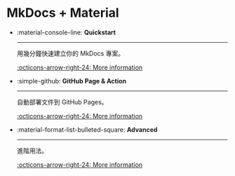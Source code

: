 # MkDocs + Material

<div class="grid cards" markdown>

-   :material-console-line: **Quickstart**

    ---

    用幾分鐘快速建立你的 MkDocs 專案。

    [:octicons-arrow-right-24: More information](get-started.md)

-   :simple-github: **GitHub Page & Action**

    ---

    自動部署文件到 GitHub Pages。

    [:octicons-arrow-right-24: More information](github-action.md)

-   :material-format-list-bulleted-square: **Advanced**

    ---

    進階用法。

    [:octicons-arrow-right-24: More information](advanced.md)

</div>
